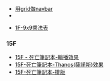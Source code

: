 <!-- docs/_sidebar.md -->

<!-- 導覽列 -->
* [用grid做navbar](01.md)
* []()

<!-- 1F -->
* [1F-9x9乘法表](02.md)


<!-- 15F -->

### 15F 

  * [15F - 死亡筆記本-輪播效果](16.md)
  * [15F-死亡筆記本-Thanos(薩諾斯)效果](16-1.md)
  * [15F-死亡筆記本-排版](16-2.md)
